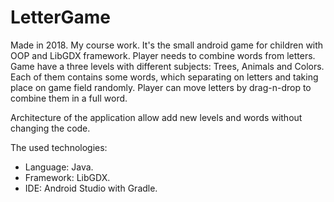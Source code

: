 # LetterGame

Made in 2018.
My course work. It's the small android game for children with OOP and LibGDX framework. Player needs to combine words from letters. Game have a three levels with different subjects: Trees, Animals and Colors. Each of them contains some words, which separating on letters and taking place on game field randomly. Player can move letters by drag-n-drop to combine them in a full word.

Architecture of the application allow add new levels and words without changing the code.

The used technologies:
* Language: Java.
* Framework: LibGDX.
* IDE: Android Studio with Gradle.
